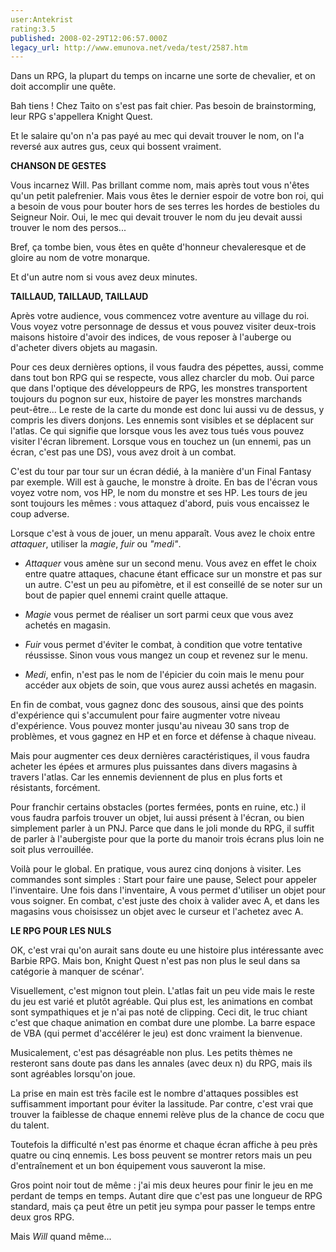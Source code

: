 ```yaml
---
user:Antekrist
rating:3.5
published: 2008-02-29T12:06:57.000Z
legacy_url: http://www.emunova.net/veda/test/2587.htm
---
```

Dans un RPG, la plupart du temps on incarne une sorte de chevalier, et on doit accomplir une quête.  

Bah tiens ! Chez Taito on s'est pas fait chier. Pas besoin de brainstorming, leur RPG s'appellera Knight Quest.  

Et le salaire qu'on n'a pas payé au mec qui devait trouver le nom, on l'a reversé aux autres gus, ceux qui bossent vraiment.  

  

**CHANSON DE GESTES**  

Vous incarnez Will. Pas brillant comme nom, mais après tout vous n'êtes qu'un petit palefrenier. Mais vous êtes le dernier espoir de votre bon roi, qui a besoin de vous pour bouter hors de ses terres les hordes de bestioles du Seigneur Noir. Oui, le mec qui devait trouver le nom du jeu devait aussi trouver le nom des persos...  

Bref, ça tombe bien, vous êtes en quête d'honneur chevaleresque et de gloire au nom de votre monarque.   

Et d'un autre nom si vous avez deux minutes.  

  

**TAILLAUD, TAILLAUD, TAILLAUD**  

Après votre audience, vous commencez votre aventure au village du roi. Vous voyez votre personnage de dessus et vous pouvez visiter deux-trois maisons histoire d'avoir des indices, de vous reposer à l'auberge ou d'acheter divers objets au magasin.  

Pour ces deux dernières options, il vous faudra des pépettes, aussi, comme dans tout bon RPG qui se respecte, vous allez charcler du mob. Oui parce que dans l'optique des développeurs de RPG, les monstres transportent toujours du pognon sur eux, histoire de payer les monstres marchands peut-être... Le reste de la carte du monde est donc lui aussi vu de dessus, y compris les divers donjons. Les ennemis sont visibles et se déplacent sur l'atlas. Ce qui signifie que lorsque vous les avez tous tués vous pouvez visiter l'écran librement. Lorsque vous en touchez un (un ennemi, pas un écran, c'est pas une DS), vous avez droit à un combat.  

  

C'est du tour par tour sur un écran dédié, à la manière d'un Final Fantasy par exemple. Will est à gauche, le monstre à droite. En bas de l'écran vous voyez votre nom, vos HP, le nom du monstre et ses HP. Les tours de jeu sont toujours les mêmes : vous attaquez d'abord, puis vous encaissez le coup adverse.  

Lorsque c'est à vous de jouer, un menu apparaît. Vous avez le choix entre _attaquer_, utiliser la _magie_, _fuir_ ou _"medi"_.  

- _Attaquer_ vous amène sur un second menu. Vous avez en effet le choix entre quatre attaques, chacune étant efficace sur un monstre et pas sur un autre. C'est un peu au pifomètre, et il est conseillé de se noter sur un bout de papier quel ennemi craint quelle attaque.  

- _Magie_ vous permet de réaliser un sort parmi ceux que vous avez achetés en magasin.   

- _Fuir_ vous permet d'éviter le combat, à condition que votre tentative réussisse. Sinon vous vous mangez un coup et revenez sur le menu.  

- _Medi_, enfin, n'est pas le nom de l'épicier du coin mais le menu pour accéder aux objets de soin, que vous aurez aussi achetés en magasin.  

En fin de combat, vous gagnez donc des sousous, ainsi que des points d'expérience qui s'accumulent pour faire augmenter votre niveau d'expérience. Vous pouvez monter jusqu'au niveau 30 sans trop de problèmes, et vous gagnez en HP et en force et défense à chaque niveau.  

  

Mais pour augmenter ces deux dernières caractéristiques, il vous faudra acheter les épées et armures plus puissantes dans divers magasins à travers l'atlas. Car les ennemis deviennent de plus en plus forts et résistants, forcément.  

Pour franchir certains obstacles (portes fermées, ponts en ruine, etc.) il vous faudra parfois trouver un objet, lui aussi présent à l'écran, ou bien simplement parler à un PNJ. Parce que dans le joli monde du RPG, il suffit de parler à l'aubergiste pour que la porte du manoir trois écrans plus loin ne soit plus verrouillée.  

  

Voilà pour le global. En pratique, vous aurez cinq donjons à visiter. Les commandes sont simples : Start pour faire une pause, Select pour appeler l'inventaire. Une fois dans l'inventaire, A vous permet d'utiliser un objet pour vous soigner. En combat, c'est juste des choix à valider avec A, et dans les magasins vous choisissez un objet avec le curseur et l'achetez avec A.  

  

**LE RPG POUR LES NULS**  

OK, c'est vrai qu'on aurait sans doute eu une histoire plus intéressante avec Barbie RPG. Mais bon, Knight Quest n'est pas non plus le seul dans sa catégorie à manquer de scénar'.  

Visuellement, c'est mignon tout plein. L'atlas fait un peu vide mais le reste du jeu est varié et plutôt agréable. Qui plus est, les animations en combat sont sympathiques et je n'ai pas noté de clipping. Ceci dit, le truc chiant c'est que chaque animation en combat dure une plombe. La barre espace de VBA (qui permet d'accélérer le jeu) est donc vraiment la bienvenue.  

Musicalement, c'est pas désagréable non plus. Les petits thèmes ne resteront sans doute pas dans les annales (avec deux n) du RPG, mais ils sont agréables lorsqu'on joue.  

La prise en main est très facile est le nombre d'attaques possibles est suffisamment important pour éviter la lassitude. Par contre, c'est vrai que trouver la faiblesse de chaque ennemi relève plus de la chance de cocu que du talent.  

Toutefois la difficulté n'est pas énorme et chaque écran affiche à peu près quatre ou cinq ennemis. Les boss peuvent se montrer retors mais un peu d'entraînement et un bon équipement vous sauveront la mise.  

Gros point noir tout de même : j'ai mis deux heures pour finir le jeu en me perdant de temps en temps. Autant dire que c'est pas une longueur de RPG standard, mais ça peut être un petit jeu sympa pour passer le temps entre deux gros RPG.  

Mais _Will_ quand même...